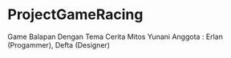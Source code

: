 # ProjectGameRacing
Game Balapan Dengan Tema Cerita Mitos Yunani
Anggota : Erlan (Progammer), Defta (Designer)
